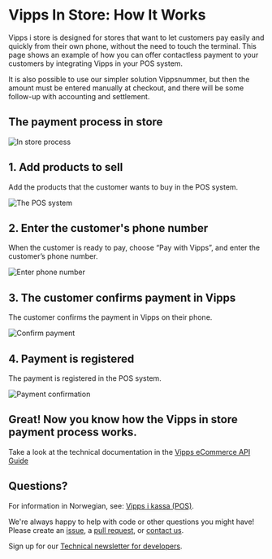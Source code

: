<!-- START_METADATA
---
title: How it works in the store
sidebar_position: 9
---
END_METADATA -->

# Vipps In Store: How It Works

Vipps i store is designed for stores that want to let customers pay easily and quickly from their own phone, without the need to touch the terminal. This page shows an example of how you can offer contactless payment to your customers by integrating Vipps in your POS system.


It is also possible to use our simpler solution Vippsnummer, but then the amount must be entered manually at checkout, and there will be some follow-up with accounting and settlement.


## The payment process in store

![In store process](images/vipps-in-store-process.svg)


## 1. Add products to sell

Add the products that the customer wants to buy in the POS system.

![The POS system](images/vipps-in-store-step1.svg)

## 2. Enter the customer's phone number

When the customer is ready to pay, choose “Pay with Vipps”, and enter the customer’s phone number.

![Enter phone number](images/vipps-in-store-step2.svg)

## 3. The customer confirms payment in Vipps

The customer confirms the payment in Vipps on their phone.

![Confirm payment](images/vipps-in-store-step3-2.svg)

## 4. Payment is registered

The payment is registered in the POS system.

![Payment confirmation](images/vipps-in-store-step4.svg)


## Great! Now you know how the Vipps in store payment process works.

Take a look at the technical documentation in the [Vipps eCommerce API Guide](vipps-ecom-api.md)


## Questions?

For information in Norwegian, see: [Vipps i kassa (POS)](https://vipps.no/produkter-og-tjenester/bedrift/ta-betalt-i-butikk/vipps-i-kassa/).

We're always happy to help with code or other questions you might have!
Please create an [issue](https://github.com/vippsas/vipps-ecom-api/issues),
a [pull request](https://github.com/vippsas/vipps-ecom-api/pulls),
or [contact us](https://github.com/vippsas/vipps-developers/blob/master/contact.md).

Sign up for our [Technical newsletter for developers](https://github.com/vippsas/vipps-developers/tree/master/newsletters).
